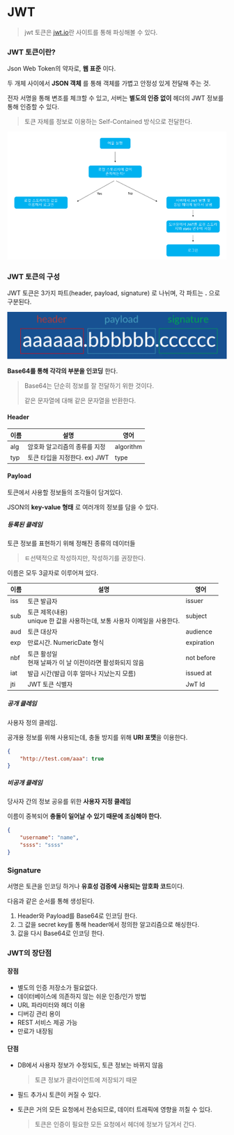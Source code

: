 # JWT

> jwt 토큰은 <a href = "http://jwt.io">jwt.io</a>란 사이트를 통해 파싱해볼 수 있다.

### JWT 토큰이란?

Json Web Token의 약자로, **웹 표준** 이다.

두 개체 사이에서 **JSON 객체** 를 통해 객체를 가볍고 안정성 있게 전달해 주는 것.

전자 서명을 통해 변조를 체크할 수 있고, 서버는 **별도의 인증 없이** 헤더의 JWT 정보를 통해 인증할 수 있다.

> 토큰 자체를 정보로 이용하는 Self-Contained 방식으로 전달한다.

![image-20210330110711582](jwt_order.png)

### JWT 토큰의 구성

JWT 토큰은 3가지 파트(header, payload, signature) 로 나뉘며, 각 파트는 **.** 으로 구분된다.

![image-20210330110711582](jwt_content.png)

**Base64를 통해 각각의 부분을 인코딩** 한다.

> Base64는 단순히 정보를 잘 전달하기 위한 것이다.
>
> 같은 문자열에 대해 같은 문자열을 반환한다.

#### Header

| 이름 | 설명                          | 영어      |
| ---- | ----------------------------- | --------- |
| alg  | 암호화 알고리즘의 종류를 지정 | algorithm |
| typ  | 토큰 타입을 지정한다. ex) JWT | type      |

#### Payload

토큰에서 사용할 정보들의 조각들이 담겨있다.

JSON의 **key-value 형태** 로 여러개의 정보를 담을 수 있다.

##### 등록된 클레임

토큰 정보를 표현하기 위해 정해진 종류의 데이터들

> ㅌ선택적으로 작성하지만, 작성하기를 권장한다.

이름은 모두 3글자로 이루어져 있다.

| 이름 | 설명                                                         | 영어       |
| ---- | ------------------------------------------------------------ | ---------- |
| iss  | 토큰 발급자                                                  | issuer     |
| sub  | 토큰 제목(내용)<br />unique 한 값을 사용하는데, 보통 사용자 이메일을 사용한다. | subject    |
| aud  | 토큰 대상자                                                  | audience   |
| exp  | 만료시간. NumericDate 형식                                   | expiration |
| nbf  | 토큰 활성일<br />현재 날짜가 이 날 이전이라면 활성화되지 않음 | not before |
| iat  | 발급 시간(발급 이후 얼마나 지났는지 모름)                    | issued at  |
| jti  | JWT 토큰 식별자                                              | JwT Id     |

##### 공개 클레임

사용자 정의 클레임.

공개용 정보를 위해 사용되는데, 충돌 방지를 위해 **URI 포맷**을 이용한다.

``` json
{
    "http://test.com/aaa": true
}
```

##### 비공개 클레임

당사자 간의 정보 공유를 위한 **사용자 지정 클레임**

이름이 중복되어 **충돌이 일어날 수 있기 때문에 조심해야 한다.**

``` json
{
    "username": "name",
    "ssss": "ssss"
}
```

### Signature

서명은 토큰을 인코딩 하거나 **유효성 검증에 사용되는 암호화 코드**이다.

다음과 같은 순서를 통해 생성된다.

1. Header와 Payload를 Base64로 인코딩 한다.
2. 그 값을 secret key를 통해 header에서 정의한 알고리즘으로 해싱한다.
3. 값을 다시 Base64로 인코딩 한다.

### JWT의 장단점

#### 장점

- 별도의 인증 저장소가 필요없다.
- 데이터베이스에 의존하지 않는 쉬운 인증/인가 방법
- URL 파라미터와 헤더 이용
- 디버깅 관리 용이
- REST 서비스 제공 가능
- 만료가 내장됨

#### 단점

- DB에서 사용자 정보가 수정되도, 토큰 정보는 바뀌지 않음

  > 토큰 정보가 클라이언트에 저장되기 때문

- 필드 추가시 토큰이 커질 수 있다.

- 토큰은 거의 모든 요청에서 전송되므로, 데이터 트래픽에 영향을 끼칠 수 있다.

  > 토큰은 인증이 필요한 모든 요청에서 헤더에 정보가 담겨서 간다.